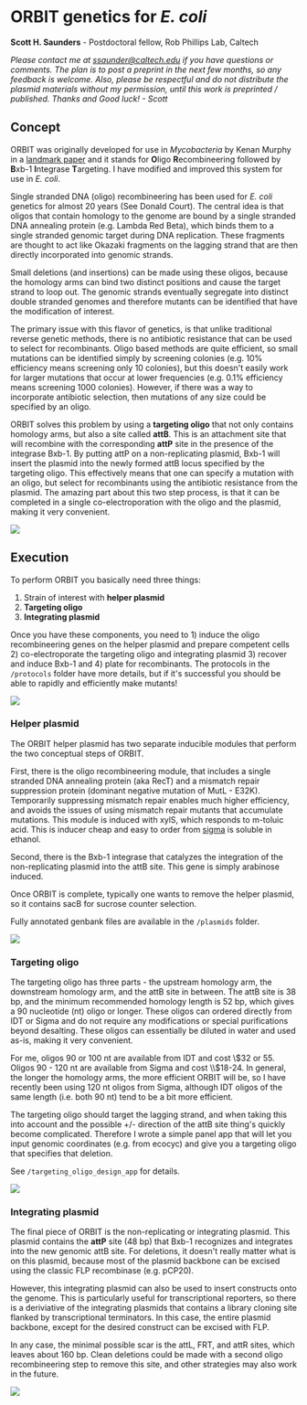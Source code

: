 # ORBIT genetics for *E. coli*

**Scott H. Saunders** - Postdoctoral fellow, Rob Phillips Lab, Caltech

*Please contact me at ssaunder@caltech.edu if you have questions or comments. The plan is to post a preprint in the next few months, so any feedback is welcome. Also, please be respectful and do not distribute the plasmid materials without my permission, until this work is preprinted / published. Thanks and Good luck! - Scott*

## Concept

ORBIT was originally developed for use in *Mycobacteria* by Kenan Murphy in a [landmark paper](https://doi.org/10.1128/mBio.01467-18) and it stands for **O**ligo **R**ecombineering followed by **B**xb-1 **I**ntegrase **T**argeting. I have modified and improved this system for use in *E. coli*. 

Single stranded DNA (oligo) recombineering has been used for *E. coli* genetics for almost 20 years (See Donald Court). The central idea is that oligos that contain homology to the genome are bound by a single stranded DNA annealing protein (e.g. Lambda Red Beta), which binds them to a single stranded genomic target during DNA replication. These fragments are thought to act like Okazaki fragments on the lagging strand that are then directly incorporated into genomic strands. 

Small deletions (and insertions) can be made using these oligos, because the homology arms can bind two distinct positions and cause the target strand to loop out. The genomic strands eventually segregate into distinct double stranded genomes and therefore mutants can be identified that have the modification of interest. 

The primary issue with this flavor of genetics, is that unlike traditional reverse genetic methods, there is no antibiotic resistance that can be used to select for recombinants. Oligo based methods are quite efficient, so small mutations can be identified simply by screening colonies (e.g. 10% efficiency means screening only 10 colonies), but this doesn't easily work for larger mutations that occur at lower frequencies (e.g. 0.1% efficiency means screening 1000 colonies). However, if there was a way to incorporate antibiotic selection, then mutations of any size could be specified by an oligo.

ORBIT solves this problem by using a **targeting oligo** that not only contains homology arms, but also a site called **attB**. This is an attachment site that will recombine with the corresponding **attP** site in the presence of the integrase Bxb-1. By putting attP on a non-replicating plasmid, Bxb-1 will insert the plasmid into the newly formed attB locus specified by the targeting oligo. This effectively means that one can specify a mutation with an oligo, but select for recombinants using the antibiotic resistance from the plasmid. The amazing part about this two step process, is that it can be completed in a single co-electroporation with the oligo and the plasmid, making it very convenient.

![](orbit_overview.png)

## Execution

To perform ORBIT you basically need three things:

1. Strain of interest with **helper plasmid**
2. **Targeting oligo**
3. **Integrating plasmid**

Once you have these components, you need to 1) induce the oligo recombineering genes on the helper plasmid and prepare competent cells 2) co-electroporate the targeting oligo and integrating plasmid 3) recover and induce Bxb-1 and 4) plate for recombinants. The protocols in the `/protocols` folder have more details, but if it's successful you should be able to rapidly and efficiently make mutants!

![](figures/orbit_diagram_2.png)

### Helper plasmid

The ORBIT helper plasmid has two separate inducible modules that perform the two conceptual steps of ORBIT. 

First, there is the oligo recombineering module, that includes a single stranded DNA annealing protein (aka RecT) and a mismatch repair suppression protein (dominant negative mutation of MutL - E32K). Temporarily suppressing mismatch repair enables much higher efficiency, and avoids the issues of using mismatch repair mutants that accumulate mutations. This module is induced with xylS, which responds to m-toluic acid. This is inducer cheap and easy to order from [sigma](https://www.sigmaaldrich.com/catalog/product/aldrich/t36609?lang=en&region=US) is soluble in ethanol.

Second, there is the Bxb-1 integrase that catalyzes the integration of the non-replicating plasmid into the attB site. This gene is simply arabinose induced.

Once ORBIT is complete, typically one wants to remove the helper plasmid, so it contains sacB for sucrose counter selection. 

Fully annotated genbank files are available in the `/plasmids` folder.

![](figures/orbit_helper_plasmid.png)

### Targeting oligo

The targeting oligo has three parts - the upstream homology arm, the downstream homology arm, and the attB site in between. The attB site is 38 bp, and the minimum recommended homology length is 52 bp, which gives a 90 nucleotide (nt) oligo or longer. These oligos can ordered directly from IDT or Sigma and do not require any modifications or special purifications beyond desalting. These oligos can essentially be diluted in water and used as-is, making it very convenient.

For me, oligos 90 or 100 nt are available from IDT and cost \\$32 or 55. Oligos 90 - 120 nt are available from Sigma and cost \\$18-24. In general, the longer the homology arms, the more efficient ORBIT will be, so I have recently been using 120 nt oligos from Sigma, although IDT oligos of the same length (i.e. both 90 nt) tend to be a bit more efficient.

The targeting oligo should target the lagging strand, and when taking this into account and the possible +/- direction of the attB site thing's quickly become complicated. Therefore I wrote a simple panel app that will let you input genomic coordinates (e.g. from ecocyc) and give you a targeting oligo that specifies that deletion.

See `/targeting_oligo_design_app` for details.

![](figures/orbit_TO_app.png)

### Integrating plasmid

The final piece of ORBIT is the non-replicating or integrating plasmid. This plasmid contains the **attP** site (48 bp) that Bxb-1 recognizes and integrates into the new genomic attB site. For deletions, it doesn't really matter what is on this plasmid, because most of the plasmid backbone can be excised using the classic FLP recombinase (e.g. pCP20).

However, this integrating plasmid can also be used to insert constructs onto the genome. This is particularly useful for transcriptional reporters, so there is a deriviative of the integrating plasmids that contains a library cloning site flanked by transcriptional terminators. In this case, the entire plasmid backbone, except for the desired construct can be excised with FLP.

In any case, the minimal possible scar is the attL, FRT, and attR sites, which leaves about 160 bp. Clean deletions could be made with a second oligo recombineering step to remove this site, and other strategies may also work in the future.

![](figures/ORBIT_FRT.png)